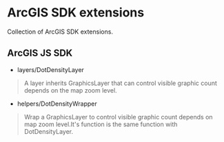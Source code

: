# ArcGIS SDK extensions
Collection of ArcGIS SDK extensions.

## ArcGIS JS SDK
* layers/DotDensityLayer
> A layer inherits GraphicsLayer that can control visible graphic count depends on the map zoom level.

* helpers/DotDensityWrapper
> Wrap a GraphicsLayer to control visible graphic count depends on map zoom level.It's function is the same function with DotDensityLayer.